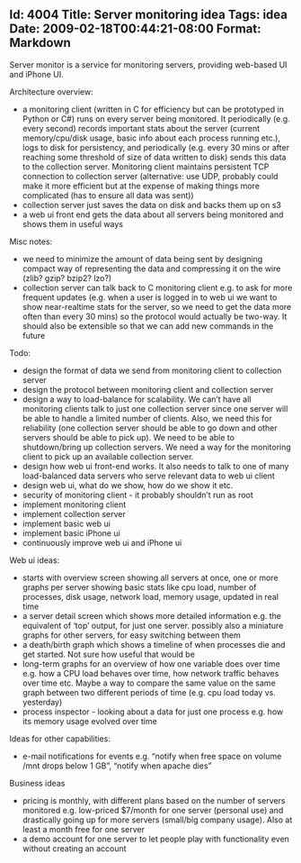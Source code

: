 Id: 4004
Title: Server monitoring idea
Tags: idea
Date: 2009-02-18T00:44:21-08:00
Format: Markdown
--------------
Server monitor is a service for monitoring servers, providing web-based
UI and iPhone UI.

Architecture overview:

-   a monitoring client (written in C for efficiency but can be
    prototyped in Python or C\#) runs on every server being monitored.
    It periodically (e.g. every second) records important stats about
    the server (current memory/cpu/disk usage, basic info about each
    process running etc.), logs to disk for persistency, and
    periodically (e.g. every 30 mins or after reaching some threshold of
    size of data written to disk) sends this data to the collection
    server. Monitoring client maintains persistent TCP connection to
    collection server (alternative: use UDP, probably could make it more
    efficient but at the expense of making things more complicated (has
    to ensure all data was sent))
-   collection server just saves the data on disk and backs them up on
    s3
-   a web ui front end gets the data about all servers being monitored
    and shows them in useful ways

Misc notes:

-   we need to minimize the amount of data being sent by designing
    compact way of representing the data and compressing it on the wire
    (zlib? gzip? bzip2? lzo?)
-   collection server can talk back to C monitoring client e.g. to ask
    for more frequent updates (e.g. when a user is logged in to web ui
    we want to show near-realtime stats for the server, so we need to
    get the data more often than every 30 mins) so the protocol would
    actually be two-way. It should also be extensible so that we can add
    new commands in the future

Todo:

-   design the format of data we send from monitoring client to
    collection server
-   design the protocol between monitoring client and collection server
-   design a way to load-balance for scalability. We can’t have all
    monitoring clients talk to just one collection server since one
    server will be able to handle a limited number of clients. Also, we
    need this for reliability (one collection server should be able to
    go down and other servers should be able to pick up). We need to be
    able to shutdown/bring up collection servers. We need a way for the
    monitoring client to pick up an available collection server.
-   design how web ui front-end works. It also needs to talk to one of
    many load-balanced data servers who serve relevant data to web ui
    client
-   design web ui, what do we show, how do we show it etc.
-   security of monitoring client - it probably shouldn’t run as root
-   implement monitoring client
-   implement collection server
-   implement basic web ui
-   implement basic iPhone ui
-   continuously improve web ui and iPhone ui

Web ui ideas:

-   starts with overview screen showing all servers at once, one or more
    graphs per server showing basic stats like cpu load, number of
    processes, disk usage, network load, memory usage, updated in real
    time
-   a server detail screen which shows more detailed information e.g.
    the equivalent of ‘top’ output, for just one server. possibly also a
    miniature graphs for other servers, for easy switching between them
-   a death/birth graph which shows a timeline of when processes die and
    get started. Not sure how useful that would be
-   long-term graphs for an overview of how one variable does over time
    e.g. how a CPU load behaves over time, how network traffic behaves
    over time etc. Maybe a way to compare the same value on the same
    graph between two different periods of time (e.g. cpu load today vs.
    yesterday)
-   process inspector - looking about a data for just one process e.g.
    how its memory usage evolved over time

Ideas for other capabilities:

-   e-mail notifications for events e.g. “notify when free space on
    volume /mnt drops below 1 GB”, “notify when apache dies”

Business ideas

-   pricing is monthly, with different plans based on the number of
    servers monitored e.g. low-priced \$7/month for one server (personal
    use) and drastically going up for more servers (small/big company
    usage). Also at least a month free for one server
-   a demo account for one server to let people play with functionality
    even without creating an account

